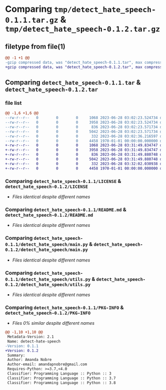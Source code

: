 # Comparing `tmp/detect_hate_speech-0.1.1.tar.gz` & `tmp/detect_hate_speech-0.1.2.tar.gz`

## filetype from file(1)

```diff
@@ -1 +1 @@
-gzip compressed data, was "detect_hate_speech-0.1.1.tar", max compression
+gzip compressed data, was "detect_hate_speech-0.1.2.tar", max compression
```

## Comparing `detect_hate_speech-0.1.1.tar` & `detect_hate_speech-0.1.2.tar`

### file list

```diff
@@ -1,6 +1,6 @@
--rw-r--r--   0        0        0     1068 2023-06-28 03:02:23.524734 detect_hate_speech-0.1.1/LICENSE
--rw-r--r--   0        0        0     3958 2023-06-28 03:02:23.524734 detect_hate_speech-0.1.1/README.md
--rw-r--r--   0        0        0      836 2023-06-28 03:02:23.571734 detect_hate_speech-0.1.1/detect_hate_speech/main.py
--rw-r--r--   0        0        0     5042 2023-06-28 03:02:23.571734 detect_hate_speech-0.1.1/detect_hate_speech/utils.py
--rw-r--r--   0        0        0      332 2023-06-28 03:02:36.216597 detect_hate_speech-0.1.1/pyproject.toml
--rw-r--r--   0        0        0     4458 1970-01-01 00:00:00.000000 detect_hate_speech-0.1.1/PKG-INFO
+-rw-r--r--   0        0        0     1068 2023-06-28 03:31:49.834747 detect_hate_speech-0.1.2/LICENSE
+-rw-r--r--   0        0        0     3958 2023-06-28 03:31:49.834747 detect_hate_speech-0.1.2/README.md
+-rw-r--r--   0        0        0      836 2023-06-28 03:31:49.880748 detect_hate_speech-0.1.2/detect_hate_speech/main.py
+-rw-r--r--   0        0        0     5042 2023-06-28 03:31:49.880748 detect_hate_speech-0.1.2/detect_hate_speech/utils.py
+-rw-r--r--   0        0        0      332 2023-06-28 03:32:02.030938 detect_hate_speech-0.1.2/pyproject.toml
+-rw-r--r--   0        0        0     4458 1970-01-01 00:00:00.000000 detect_hate_speech-0.1.2/PKG-INFO
```

### Comparing `detect_hate_speech-0.1.1/LICENSE` & `detect_hate_speech-0.1.2/LICENSE`

 * *Files identical despite different names*

### Comparing `detect_hate_speech-0.1.1/README.md` & `detect_hate_speech-0.1.2/README.md`

 * *Files identical despite different names*

### Comparing `detect_hate_speech-0.1.1/detect_hate_speech/main.py` & `detect_hate_speech-0.1.2/detect_hate_speech/main.py`

 * *Files identical despite different names*

### Comparing `detect_hate_speech-0.1.1/detect_hate_speech/utils.py` & `detect_hate_speech-0.1.2/detect_hate_speech/utils.py`

 * *Files identical despite different names*

### Comparing `detect_hate_speech-0.1.1/PKG-INFO` & `detect_hate_speech-0.1.2/PKG-INFO`

 * *Files 0% similar despite different names*

```diff
@@ -1,10 +1,10 @@
 Metadata-Version: 2.1
 Name: detect-hate-speech
-Version: 0.1.1
+Version: 0.1.2
 Summary: 
 Author: Amanda Nobre
 Author-email: amandapnobre@gmail.com
 Requires-Python: >=3.7,<4.0
 Classifier: Programming Language :: Python :: 3
 Classifier: Programming Language :: Python :: 3.7
 Classifier: Programming Language :: Python :: 3.8
```

